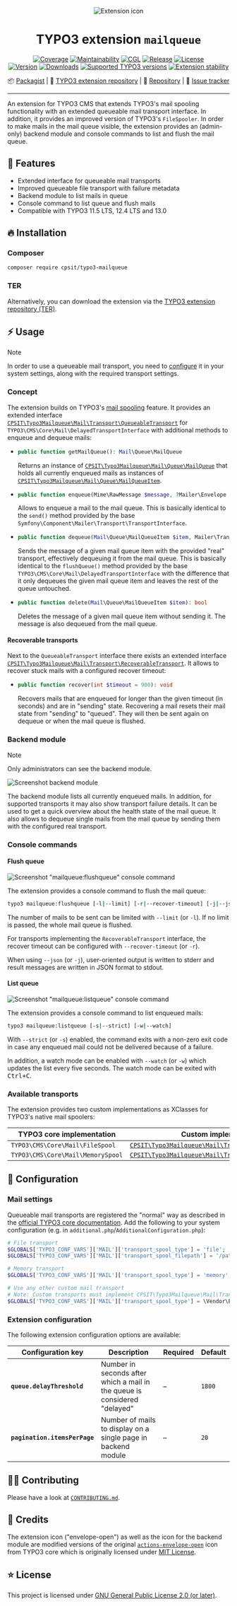<div align="center">

![Extension icon](Resources/Public/Icons/Extension.svg)

# TYPO3 extension `mailqueue`

[![Coverage](https://img.shields.io/coverallsCoverage/github/CPS-IT/mailqueue?logo=coveralls)](https://coveralls.io/github/CPS-IT/mailqueue)
[![Maintainability](https://api.codeclimate.com/v1/badges/75952c5451dea0632fc0/maintainability)](https://codeclimate.com/github/CPS-IT/mailqueue/maintainability)
[![CGL](https://github.com/CPS-IT/mailqueue/actions/workflows/cgl.yaml/badge.svg)](https://github.com/CPS-IT/mailqueue/actions/workflows/cgl.yaml)
[![Release](https://github.com/CPS-IT/mailqueue/actions/workflows/release.yaml/badge.svg)](https://github.com/CPS-IT/mailqueue/actions/workflows/release.yaml)
[![License](http://poser.pugx.org/cpsit/typo3-mailqueue/license)](LICENSE.md)\
[![Version](https://shields.io/endpoint?url=https://typo3-badges.dev/badge/mailqueue/version/shields)](https://extensions.typo3.org/extension/mailqueue)
[![Downloads](https://shields.io/endpoint?url=https://typo3-badges.dev/badge/mailqueue/downloads/shields)](https://extensions.typo3.org/extension/mailqueue)
[![Supported TYPO3 versions](https://shields.io/endpoint?url=https://typo3-badges.dev/badge/mailqueue/typo3/shields)](https://extensions.typo3.org/extension/mailqueue)
[![Extension stability](https://shields.io/endpoint?url=https://typo3-badges.dev/badge/mailqueue/stability/shields)](https://extensions.typo3.org/extension/mailqueue)

📦&nbsp;[Packagist](https://packagist.org/packages/cpsit/typo3-mailqueue) |
🐥&nbsp;[TYPO3 extension repository](https://extensions.typo3.org/extension/mailqueue) |
💾&nbsp;[Repository](https://github.com/CPS-IT/mailqueue) |
🐛&nbsp;[Issue tracker](https://github.com/CPS-IT/mailqueue/issues)

</div>

---

An extension for TYPO3 CMS that extends TYPO3's mail spooling functionality
with an extended queueable mail transport interface. In addition, it provides
an improved version of TYPO3's `FileSpooler`. In order to make mails in the
mail queue visible, the extension provides an (admin-only) backend module and
console commands to list and flush the mail queue.

## 🚀 Features

* Extended interface for queueable mail transports
* Improved queueable file transport with failure metadata
* Backend module to list mails in queue
* Console command to list queue and flush mails
* Compatible with TYPO3 11.5 LTS, 12.4 LTS and 13.0

## 🔥 Installation

### Composer

```bash
composer require cpsit/typo3-mailqueue
```

### TER

Alternatively, you can download the extension via the
[TYPO3 extension repository (TER)][1].

## ⚡ Usage

> [!NOTE]
> In order to use a queueable mail transport, you need to [configure](#mail-settings)
> it in your system settings, along with the required transport settings.

### Concept

The extension builds on TYPO3's [mail spooling][2] feature. It provides an extended
interface [`CPSIT\Typo3Mailqueue\Mail\Transport\QueueableTransport`](Classes/Mail/Transport/QueueableTransport.php)
for `TYPO3\CMS\Core\Mail\DelayedTransportInterface` with additional
methods to enqueue and dequeue mails:

* ```php
  public function getMailQueue(): Mail\Queue\MailQueue
  ```
  Returns an instance of [`CPSIT\Typo3Mailqueue\Mail\Queue\MailQueue`](Classes/Mail/Queue/MailQueue.php)
  that holds all currently enqueued mails as instances of
  [`CPSIT\Typo3Mailqueue\Mail\Queue\MailQueueItem`](Classes/Mail/Queue/MailQueueItem.php).

* ```php
  public function enqueue(Mime\RawMessage $message, ?Mailer\Envelope $envelope = null): Mail\Queue\MailQueueItem
  ```
  Allows to enqueue a mail to the mail queue. This is basically identical to the `send()`
  method provided by the base `Symfony\Component\Mailer\Transport\TransportInterface`.

* ```php
  public function dequeue(Mail\Queue\MailQueueItem $item, Mailer\Transport\TransportInterface $transport): bool
  ```
  Sends the message of a given mail queue item with the provided "real" transport,
  effectively dequeuing it from the mail queue. This is basically identical to the
  `flushQueue()` method provided by the base `TYPO3\CMS\Core\Mail\DelayedTransportInterface`
  with the difference that it only dequeues the given mail queue item and leaves the
  rest of the queue untouched.

* ```php
  public function delete(Mail\Queue\MailQueueItem $item): bool
  ```
  Deletes the message of a given mail queue item without sending it. The message is
  also dequeued from the mail queue.

#### Recoverable transports

Next to the `QueueableTransport` interface there exists an extended interface
[`CPSIT\Typo3Mailqueue\Mail\Transport\RecoverableTransport`](Classes/Mail/Transport/RecoverableTransport.php).
It allows to recover stuck mails with a configured recover timeout:

* ```php
  public function recover(int $timeout = 900): void
  ```
  Recovers mails that are enqueued for longer than the given timeout (in seconds) and
  are in "sending" state. Recovering a mail resets their mail state from "sending" to
  "queued". They will then be sent again on dequeue or when the mail queue is flushed.

### Backend module

> [!NOTE]
> Only administrators can see the backend module.

![Screenshot backend module](Documentation/Images/ScreenshotBackendModule.png)

The backend module lists all currently enqueued mails. In addition, for
supported transports it may also show transport failure details. It can
be used to get a quick overview about the health state of the mail queue.
It also allows to dequeue single mails from the mail queue by sending them
with the configured real transport.

### Console commands

#### Flush queue

![Screenshot "mailqueue:flushqueue" console command](Documentation/Images/ScreenshotFlushQueueCommand.png)

The extension provides a console command to flush the mail queue:

```bash
typo3 mailqueue:flushqueue [-l|--limit] [-r|--recover-timeout] [-j|--json]
```

The number of mails to be sent can be limited with `--limit` (or `-l`). If
no limit is passed, the whole mail queue is flushed.

For transports implementing the `RecoverableTransport` interface, the recover
timeout can be configured with `--recover-timeout` (or `-r`).

When using `--json` (or `-j`), user-oriented output is written to stderr and
result messages are written in JSON format to stdout.

#### List queue

![Screenshot "mailqueue:listqueue" console command](Documentation/Images/ScreenshotListQueueCommand.png)

The extension provides a console command to list enqueued mails:

```bash
typo3 mailqueue:listqueue [-s|--strict] [-w|--watch]
```

With `--strict` (or `-s`) enabled, the command exits with a non-zero exit
code in case any enqueued mail could not be delivered because of a failure.

In addition, a watch mode can be enabled with `--watch` (or `-w`) which updates
the list every five seconds. The watch mode can be exited with <kbd>Ctrl+C</kbd>.

### Available transports

The extension provides two custom implementations as XClasses for TYPO3's
native mail spoolers:

| TYPO3 core implementation         | Custom implementation (XClass)                                                                                        |
|-----------------------------------|-----------------------------------------------------------------------------------------------------------------------|
| `TYPO3\CMS\Core\Mail\FileSpool`   | [`CPSIT\Typo3Mailqueue\Mail\Transport\QueueableFileTransport`](Classes/Mail/Transport/QueueableFileTransport.php)     |
| `TYPO3\CMS\Core\Mail\MemorySpool` | [`CPSIT\Typo3Mailqueue\Mail\Transport\QueueableMemoryTransport`](Classes/Mail/Transport/QueueableMemoryTransport.php) |

## 📂 Configuration

### Mail settings

Queueable mail transports are registered the "normal" way as described in the
[official TYPO3 core documentation][3]. Add the following to your system configuration
(e.g. in `additional.php`/`AdditionalConfiguration.php`):

```php
# File transport
$GLOBALS['TYPO3_CONF_VARS']['MAIL']['transport_spool_type'] = 'file';
$GLOBALS['TYPO3_CONF_VARS']['MAIL']['transport_spool_filepath'] = '/path/to/mailqueue';

# Memory transport
$GLOBALS['TYPO3_CONF_VARS']['MAIL']['transport_spool_type'] = 'memory';

# Use any other custom mail transport
# Note: Custom transports must implement CPSIT\Typo3Mailqueue\Mail\Transport\QueueableTransport interface!
$GLOBALS['TYPO3_CONF_VARS']['MAIL']['transport_spool_type'] = \Vendor\Extension\Mail\Transport\CustomQueueableTransport::class;
```

### Extension configuration

The following extension configuration options are available:

| Configuration key             | Description                                                               | Required | Default |
|-------------------------------|---------------------------------------------------------------------------|----------|---------|
| **`queue.delayThreshold`**    | Number in seconds after which a mail in the queue is considered "delayed" | –        | `1800`  |
| **`pagination.itemsPerPage`** | Number of mails to display on a single page in backend module             | –        | `20`    |

## 🧑‍💻 Contributing

Please have a look at [`CONTRIBUTING.md`](CONTRIBUTING.md).

## 💎 Credits

The extension icon ("envelope-open") as well as the icon for the backend module are
modified versions of the original [`actions-envelope-open`][4] icon from TYPO3 core
which is originally licensed under [MIT License][5].

## ⭐ License

This project is licensed under [GNU General Public License 2.0 (or later)](LICENSE.md).

[1]: https://extensions.typo3.org/extension/mailqueue
[2]: https://docs.typo3.org/m/typo3/reference-coreapi/main/en-us/ApiOverview/Mail/Index.html#spooling
[3]: https://docs.typo3.org/m/typo3/reference-coreapi/main/en-us/Configuration/Typo3ConfVars/MAIL.html#confval-globals-typo3-conf-vars-mail-transport-spool-type
[4]: https://typo3.github.io/TYPO3.Icons/icons/actions/actions-envelope-open.html
[5]: https://github.com/TYPO3/TYPO3.Icons/blob/main/LICENSE
